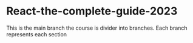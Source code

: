 # React-the-complete-guide-2023

This is the main branch the course is divider into branches. Each branch represents each section
